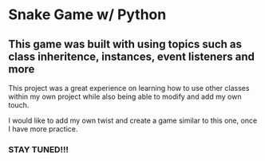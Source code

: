 # Snake Game w/ Python

## This game was built with using topics such as class inheritence, instances, event listeners and more

This project was a great experience on learning how to use other classes within my own project while also being able to modify and add my own touch.

I would like to add my own twist and create a game similar to this one, once I have more practice.

### STAY TUNED!!!